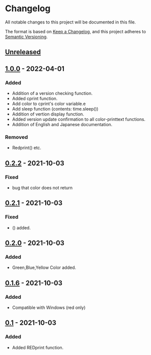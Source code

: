 # Changelog
All notable changes to this project will be documented in this file.

The format is based on [Keep a Changelog](https://keepachangelog.com/en/1.0.0/),
and this project adheres to [Semantic Versioning](https://semver.org/spec/v2.0.0.html).

## [Unreleased]

## [1.0.0]() - 2022-04-01
### Added
- Addition of a version checking function.
- Added cprint function.
- Add color to cprint's color variable.e
- Add sleep function (contents: time.sleep())
- Addition of vertion display function.
- Added version update confirmation to all color-printtext functions.
- Addition of English and Japanese documentation.
### Removed
- Redprint() etc.

## [0.2.2](https://github.com/gx1285/color-printtext/releases/tag/0.2.2) - 2021-10-03
### Fixed
- bug that color does not return

## [0.2.1](https://github.com/gx1285/color-printtext/releases/tag/0.2.1) - 2021-10-03
### Fixed
- () added.

## [0.2.0](https://github.com/gx1285/color-printtext/releases/tag/0.2.0) - 2021-10-03
### Added
- Green,Blue,Yellow Color added.

## [0.1.6](https://github.com/gx1285/color-printtext/releases/tag/0.1.6) - 2021-10-03
### Added
- Compatible with Windows (red only)

## [0.1](https://github.com/gx1285/color-printtext/releases/tag/0.1) - 2021-10-03
### Added
- Added REDprint function.


[Unreleased]: https://github.com/gx1285/color-printtext/compare/0.2.2...main